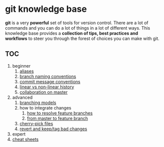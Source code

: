 # git knowledge base

**git** is a very **powerful** set of tools for version control. There are a lot of commands and you can do a lot of things in a lot of different ways. This knowledge base provides a **collection of tips, best practices and workflows** to steer you through the forest of choices you can make with git.

## TOC

1.  beginner
    1.  [aliases](aliases.md)
    1.  [branch naming conventions](branch-naming-conventions.md)
    1.  [commit message conventions](commit-message-conventions.md)
    1.  [linear vs non-linear history](linear-vs-nonlinear.md)
    1.  [collaboration on master](master-collab.md)
1.  advanced
    1.  [branching models](branching-models.md)
    1.  how to integrate changes
        1.  [how to resolve feature branches](resolve-feature-branches.md)
        1.  [from master to feature branch](how-to-integrate-master-in-feature.md)
    1.  [cherry-pick files](cherry-pick-files.md)
    1.  [revert and keep/tag bad changes](revert-n-tag.md)
1.  expert
1.  [cheat sheets](https://idiv-biodiversity.github.io/git-cheat-sheet/)
